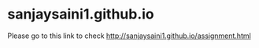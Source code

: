# sanjaysaini1.github.io

Please go to this link to check 
http://sanjaysaini1.github.io/assignment.html
